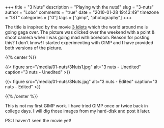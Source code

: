 +++
title = "3 Nuts"
description = "Playing with the nuts!"
slug = "3-nuts"
author = "Lobo"
comments = "true"
date = "2010-01-28 19:43:49"
timezone = "IST"
categories = ["0"]
tags = ["gimp", "photography"]
+++

The title is inspired by the movie [3 Idiots](http://en.wikipedia.org/wiki/3_Idiots) which the world around me is going gaga over. The picture was clicked over the weekend with a point & shoot camera when I was going mad with boredom. Reason for posting this? I don't know! I started experimenting with GIMP and I have provided both versions of the picture.  

{{% center %}}

{{< figure src="/media/01-nuts/3Nuts1.jpg" alt="3 nuts - Unedited" caption="3 nuts - Unedited" >}}

{{< figure src="/media/01-nuts/3Nuts.jpg" alt="3 nuts - Edited" caption="3 nuts - Edited" >}}

{{% /center %}}

This is not my first GIMP work. I have tried GIMP once or twice back in college days. I will dig those images from my hard-disk and post it later.

PS: I haven't seen the movie yet!
